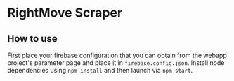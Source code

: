 # RightMove Scraper

## How to use

First place your firebase configuration that you can obtain from the webapp project's parameter page and place it in `firebase.config.json`. Install node dependencies using `npm install` and then launch via `npm start`.
